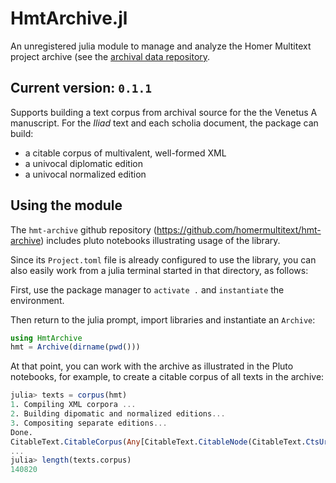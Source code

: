 
# HmtArchive.jl


An unregistered julia module to manage and analyze the Homer Multitext project archive (see the [archival data repository](https://github.com/homermultitext/hmt-archive).


## Current version: `0.1.1`

Supports building a text corpus from archival source for the the Venetus A manuscript.  For the *Iliad* text and each scholia document, the package can build:

- a citable corpus of multivalent, well-formed XML
- a univocal diplomatic edition
- a univocal normalized edition

## Using the module

The `hmt-archive` github repository (<https://github.com/homermultitext/hmt-archive>) includes pluto notebooks illustrating usage of the library.

Since its `Project.toml` file is already configured to use the library, you can also easily work from a julia terminal started in that directory, as follows:

First, use the package manager to `activate .` and `instantiate` the environment.

Then return to the julia prompt, import libraries and instantiate an `Archive`:

```julia
using HmtArchive
hmt = Archive(dirname(pwd()))
```

At that point, you can work with the archive as illustrated in the Pluto notebooks, for example, to create a citable corpus of all texts in the archive:

```julia
julia> texts = corpus(hmt)
1. Compiling XML corpora ...
2. Building dipomatic and normalized editions...
3. Compositing separate editions...
Done.
CitableText.CitableCorpus(Any[CitableText.CitableNode(CitableText.CtsUrn("urn:cts:greekLit:tlg5026.msAim.hmt:24.A1.lemma"), "<div n=\"lemma\">\n                            
...
julia> length(texts.corpus)
140820
```


